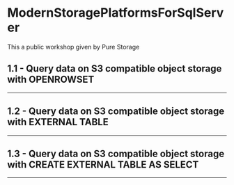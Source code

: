 # ModernStoragePlatformsForSqlServer
This a public workshop given by Pure Storage



## 1.1 - Query data on S3 compatible object storage with OPENROWSET
---

## 1.2 - Query data on S3 compatible object storage with EXTERNAL TABLE
---

## 1.3 - Query data on S3 compatible object storage with CREATE EXTERNAL TABLE AS SELECT
---



